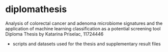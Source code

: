# diplomathesis
Analysis of colorectal cancer and adenoma microbiome signatures and the application of machine learning classification as a potential screening tool  
Diploma Thesis by Katarina Priselac, 11724446
- scripts and datasets used for the thesis and supplementary result files 
